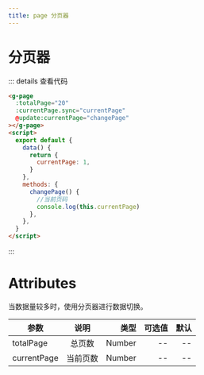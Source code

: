 ```yaml
---
title: page 分页器
---
```


# 分页器

<ClientOnly>
  <page-demo-1></page-demo-1>
</ClientOnly>

::: details 查看代码

```html
<g-page
  :totalPage="20"
  :currentPage.sync="currentPage"
  @update:currentPage="changePage"
></g-page>
<script>
  export default {
    data() {
      return {
        currentPage: 1,
      }
    },
    methods: {
      changePage() {
        //当前页码
        console.log(this.currentPage)
      },
    },
  }
</script>
```

:::

# Attributes

当数据量较多时，使用分页器进行数据切换。

| 参数        |   说明   |   类型 | 可选值 | 默认 |
| ----------- | :------: | -----: | -----: | ---: |
| totalPage   |  总页数  | Number |     -- |   -- |
| currentPage | 当前页数 | Number |     -- |   -- |
